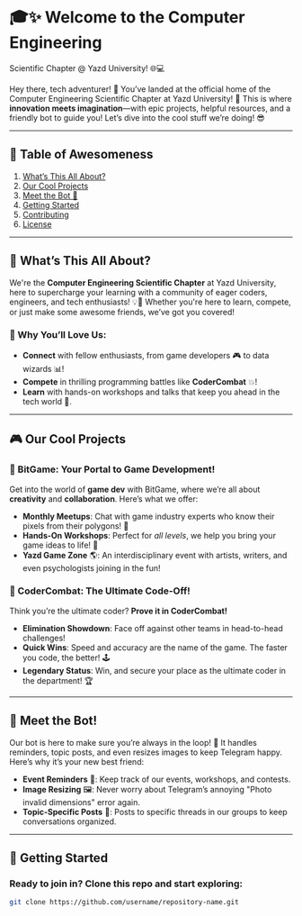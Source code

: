 # 🎓✨ Welcome to the Computer Engineering
Scientific Chapter @ Yazd University! 🌐💻

Hey there, tech adventurer! 👋 You’ve landed at the official home of the Computer Engineering Scientific Chapter at Yazd University! 🚀 This is where **innovation meets imagination**—with epic projects, helpful resources, and a friendly bot to guide you! Let’s dive into the cool stuff we’re doing! 😎

---

## 📜 Table of Awesomeness
1. [What’s This All About?](#whats-this-all-about)
2. [Our Cool Projects](#our-cool-projects)
3. [Meet the Bot 🤖](#meet-the-bot)
4. [Getting Started](#getting-started)
5. [Contributing](#contributing)
6. [License](#license)

---

## 🧭 What’s This All About?

We're the **Computer Engineering Scientific Chapter** at Yazd University, here to supercharge your learning with a community of eager coders, engineers, and tech enthusiasts! 💡💼 Whether you're here to learn, compete, or just make some awesome friends, we’ve got you covered!

### 🚀 Why You’ll Love Us:
- **Connect** with fellow enthusiasts, from game developers 🎮 to data wizards 📊!
- **Compete** in thrilling programming battles like **CoderCombat** 💥!
- **Learn** with hands-on workshops and talks that keep you ahead in the tech world 🧠.

---

## 🎮 Our Cool Projects

### 🎲 BitGame: Your Portal to Game Development!
Get into the world of **game dev** with BitGame, where we’re all about **creativity** and **collaboration**. Here’s what we offer:
- **Monthly Meetups**: Chat with game industry experts who know their pixels from their polygons! 🎨
- **Hands-On Workshops**: Perfect for *all levels*, we help you bring your game ideas to life! 🔧
- **Yazd Game Zone** 🌎: An interdisciplinary event with artists, writers, and even psychologists joining in the fun!

### 🥊 CoderCombat: The Ultimate Code-Off!
Think you’re the ultimate coder? **Prove it in CoderCombat!**
- **Elimination Showdown**: Face off against other teams in head-to-head challenges!
- **Quick Wins**: Speed and accuracy are the name of the game. The faster you code, the better! 🕹️
- **Legendary Status**: Win, and secure your place as the ultimate coder in the department! 🏆

---

## 🤖 Meet the Bot!

Our bot is here to make sure you’re always in the loop! 📲 It handles reminders, topic posts, and even resizes images to keep Telegram happy. Here’s why it’s your new best friend:

- **Event Reminders** 📅: Keep track of our events, workshops, and contests.
- **Image Resizing** 🖼️: Never worry about Telegram’s annoying "Photo invalid dimensions" error again.
- **Topic-Specific Posts** 💬: Posts to specific threads in our groups to keep conversations organized.

---

## 🚀 Getting Started

### Ready to join in? Clone this repo and start exploring:

```bash
git clone https://github.com/username/repository-name.git

